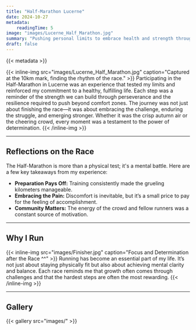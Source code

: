 ```yaml
---
title: "Half-Marathon Lucerne"
date: 2024-10-27
metadata:
    readingTime: 5
image: "images/Lucerne_Half_Marathon.jpg"
summary: "Pushing personal limits to embrace health and strength through perseverance."
draft: false
---
```


{{< metadata >}}

{{< inline-img src="images/Lucerne_Half_Marathon.jpg" caption="Captured at the 10km mark, finding the rhythm of the race." >}} Participating in the Half-Marathon in Lucerne was an experience that tested my limits and reinforced my commitment to a healthy, fulfilling life. Each step was a reminder of the strength we can build through perseverance and the resilience required to push beyond comfort zones. The journey was not just about finishing the race—it was about embracing the challenge, enduring the struggle, and emerging stronger. Whether it was the crisp autumn air or the cheering crowd, every moment was a testament to the power of determination.
{{< /inline-img >}}

---

## Reflections on the Race

The Half-Marathon is more than a physical test; it's a mental battle. Here are a few key takeaways from my experience:

- **Preparation Pays Off:** Training consistently made the grueling kilometers manageable.
- **Embracing the Pain:** Discomfort is inevitable, but it’s a small price to pay for the feeling of accomplishment.
- **Community Matters:** The energy of the crowd and fellow runners was a constant source of motivation.

---

## Why I Run

{{< inline-img src="images/Finisher.jpg" caption="Focus and Determination after the Race ^^" >}}
Running has become an essential part of my life. It’s not just about staying physically fit but also about achieving mental clarity and balance. Each race reminds me that growth often comes through challenges and that the hardest steps are often the most rewarding.
{{< /inline-img >}}

---

## Gallery

{{< gallery src="images/" >}}